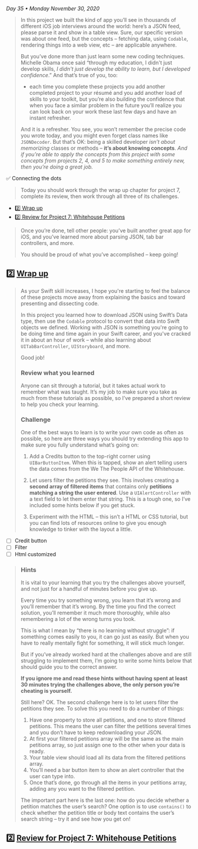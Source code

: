 *Day 35 • Monday November 30, 2020*

>In this project we built the kind of app you’ll see in thousands of different iOS job interviews around the world: here’s a JSON feed, please parse it and show in a table view. Sure, our specific version was about one feed, but the concepts – fetching data, using `Codable`, rendering things into a web view, etc – are applicable anywhere.
>
>But you’ve done more than just learn some new coding techniques. Michelle Obama once said “through my education, I didn't just develop skills, _I didn't just develop the ability to learn, but I developed confidence_.” And that’s true of you, too: 
>* each time you complete these projects you add another completed project to your résumé and you add another load of skills to your toolkit, but you’re also building the confidence that when you face a similar problem in the future you’ll realize you can look back on your work these last few days and have an instant refresher.
>
>And it is a refresher. You see, you won’t remember the precise code you wrote today, and you might even forget class names like `JSONDecoder`. But that’s OK: being a skilled developer _isn’t about memorizing_ classes or methods – **it’s about knowing concepts**. _And if you’re able to apply the concepts from this project with some concepts from projects 2, 4, and 5 to make something entirely new, then you’re doing a great job._

:white_check_mark: Connecting the dots

>Today you should work through the wrap up chapter for project 7, complete its review, then work through all three of its challenges.

- [:two:  Wrap up](#two--wrap-up)
- [:two:  Review for Project 7: Whitehouse Petitions](#two--review-for-project-7-whitehouse-petitions)

>Once you’re done, tell other people: you’ve built another great app for iOS, and you’ve learned more about parsing JSON, tab bar controllers, and more.
>
>You should be proud of what you’ve accomplished – keep going!

## :two:  [Wrap up](https://www.hackingwithswift.com/read/7/6/wrap-up) 

>As your Swift skill increases, I hope you're starting to feel the balance of these projects move away from explaining the basics and toward presenting and dissecting code.
>
>In this project you learned how to download JSON using Swift’s Data type, then use the `Codable` protocol to convert that data into Swift objects we defined. Working with JSON is something you're going to be doing time and time again in your Swift career, and you've cracked it in about an hour of work – while also learning about `UITabBarController`, `UIStoryboard`, and more.
>
>Good job!
>
>### Review what you learned
>
>Anyone can sit through a tutorial, but it takes actual work to remember what was taught. It’s my job to make sure you take as much from these tutorials as possible, so I’ve prepared a short review to help you check your learning.
>
>### Challenge
>One of the best ways to learn is to write your own code as often as possible, so here are three ways you should try extending this app to make sure you fully understand what’s going on:
>
>1. Add a Credits button to the top-right corner using `UIBarButtonItem`. When this is tapped, show an alert telling users the data comes from the We The People API of the Whitehouse.
>
>2. Let users filter the petitions they see. This involves creating a **second array of filtered items** that contains only **petitions matching a string the user entered**. Use a `UIAlertController` with a text field to let them enter that string. This is a tough one, so I’ve included some hints below if you get stuck.
>
>3. Experiment with the HTML – this isn’t a HTML or CSS tutorial, but you can find lots of resources online to give you enough knowledge to tinker with the layout a little.

  - [ ]  Credit button
  - [ ]  Filter
  - [ ]  Html customized

>### Hints
>It is vital to your learning that you try the challenges above yourself, and not just for a handful of minutes before you give up.
>
>Every time you try something wrong, you learn that it’s wrong and you’ll remember that it’s wrong. By the time you find the correct solution, you’ll remember it much more thoroughly, while also remembering a lot of the wrong turns you took.
>
>This is what I mean by “there is no learning without struggle”: if something comes easily to you, it can go just as easily. But when you have to really mentally fight for something, it will stick much longer.
>
>But if you’ve already worked hard at the challenges above and are still struggling to implement them, I’m going to write some hints below that should guide you to the correct answer.
>
>**If you ignore me and read these hints without having spent at least 30 minutes trying the challenges above, the only person you’re cheating is yourself.**
>
>Still here? OK. The second challenge here is to let users filter the petitions they see. To solve this you need to do a number of things:
>
>1. Have one property to store all petitions, and one to store filtered petitions. This means the user can filter the petitions several times and you don’t have to keep redownloading your JSON.
> 1. At first your filtered petitions array will be the same as the main petitions array, so just assign one to the other when your data is ready.
> 1. Your table view should load all its data from the filtered petitions array.
> 1. You’ll need a bar button item to show an alert controller that the user can type into.
> 1. Once that’s done, go through all the items in your petitions array, adding any you want to the filtered petition.
>
>The important part here is the last one: how do you decide whether a petition matches the user’s search? One option is to use `contains()` to check whether the petition title or body text contains the user’s search string – try it and see how you get on!

## :two:  [Review for Project 7: Whitehouse Petitions](https://www.hackingwithswift.com/review/hws/project-7-whitehouse-petitions)


